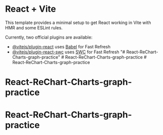 # React + Vite

This template provides a minimal setup to get React working in Vite with HMR and some ESLint rules.

Currently, two official plugins are available:

- [@vitejs/plugin-react](https://github.com/vitejs/vite-plugin-react/blob/main/packages/plugin-react/README.md) uses [Babel](https://babeljs.io/) for Fast Refresh
- [@vitejs/plugin-react-swc](https://github.com/vitejs/vite-plugin-react-swc) uses [SWC](https://swc.rs/) for Fast Refresh
"# React-ReChart-Charts-graph-practice" 
#   R e a c t - R e C h a r t - C h a r t s - g r a p h - p r a c t i c e  
 # React-ReChart-Charts-graph-practice
# React-ReChart-Charts-graph-practice
# React-ReChart-Charts-graph-practice
